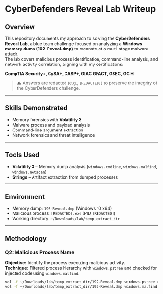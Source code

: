 # CyberDefenders Reveal Lab Writeup

## Overview
This repository documents my approach to solving the **CyberDefenders Reveal Lab**, a blue team challenge focused on analyzing a **Windows memory dump (192-Reveal.dmp)** to reconstruct a multi-stage malware attack.  
The lab covers malicious process identification, command-line analysis, and network activity correlation, aligning with my certifications:

**CompTIA Security+, CySA+, CASP+, GIAC GFACT, GSEC, GCIH**

> ⚠️ Answers are redacted (e.g., `[REDACTED]`) to preserve the integrity of the CyberDefenders challenge.

---

## Skills Demonstrated
- Memory forensics with **Volatility 3**
- Malware process and payload analysis
- Command-line argument extraction
- Network forensics and threat intelligence

---

## Tools Used
- **Volatility 3** – Memory dump analysis (`windows.cmdline`, `windows.malfind`, `windows.netscan`)
- **Strings** – Artifact extraction from dumped processes

---

## Environment
- Memory dump: `192-Reveal.dmp` (Windows 10 x64)
- Malicious process: `[REDACTED].exe` (PID `[REDACTED]`)
- Working directory: `~/Downloads/lab/temp_extract_dir`

---

## Methodology

### Q2: Malicious Process Name
**Objective:** Identify the process executing malicious activity.  
**Technique:** Filtered process hierarchy with `windows.pstree` and checked for injected code using `windows.malfind`.

```bash
vol -f ~/Downloads/lab/temp_extract_dir/192-Reveal.dmp windows.pstree > pstree_output.txt
vol -f ~/Downloads/lab/temp_extract_dir/192-Reveal.dmp windows.malfind > malfind_output.txt

